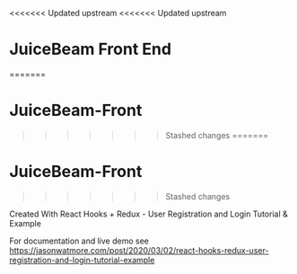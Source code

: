 <<<<<<< Updated upstream
<<<<<<< Updated upstream
# JuiceBeam Front End
=======
# JuiceBeam-Front
>>>>>>> Stashed changes
=======
# JuiceBeam-Front
>>>>>>> Stashed changes

Created With React Hooks + Redux - User Registration and Login Tutorial & Example

For documentation and live demo see https://jasonwatmore.com/post/2020/03/02/react-hooks-redux-user-registration-and-login-tutorial-example
